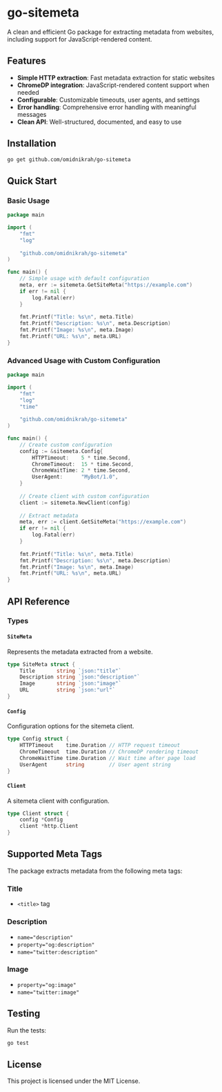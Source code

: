 # go-sitemeta

A clean and efficient Go package for extracting metadata from websites, including support for JavaScript-rendered content.

## Features

- **Simple HTTP extraction**: Fast metadata extraction for static websites
- **ChromeDP integration**: JavaScript-rendered content support when needed
- **Configurable**: Customizable timeouts, user agents, and settings
- **Error handling**: Comprehensive error handling with meaningful messages
- **Clean API**: Well-structured, documented, and easy to use

## Installation

```bash
go get github.com/omidnikrah/go-sitemeta
```

## Quick Start

### Basic Usage

```go
package main

import (
    "fmt"
    "log"
    
    "github.com/omidnikrah/go-sitemeta"
)

func main() {
    // Simple usage with default configuration
    meta, err := sitemeta.GetSiteMeta("https://example.com")
    if err != nil {
        log.Fatal(err)
    }
    
    fmt.Printf("Title: %s\n", meta.Title)
    fmt.Printf("Description: %s\n", meta.Description)
    fmt.Printf("Image: %s\n", meta.Image)
    fmt.Printf("URL: %s\n", meta.URL)
}
```

### Advanced Usage with Custom Configuration

```go
package main

import (
    "fmt"
    "log"
    "time"
    
    "github.com/omidnikrah/go-sitemeta"
)

func main() {
    // Create custom configuration
    config := &sitemeta.Config{
        HTTPTimeout:    5 * time.Second,
        ChromeTimeout:  15 * time.Second,
        ChromeWaitTime: 2 * time.Second,
        UserAgent:      "MyBot/1.0",
    }
    
    // Create client with custom configuration
    client := sitemeta.NewClient(config)
    
    // Extract metadata
    meta, err := client.GetSiteMeta("https://example.com")
    if err != nil {
        log.Fatal(err)
    }
    
    fmt.Printf("Title: %s\n", meta.Title)
    fmt.Printf("Description: %s\n", meta.Description)
    fmt.Printf("Image: %s\n", meta.Image)
    fmt.Printf("URL: %s\n", meta.URL)
}
```

## API Reference

### Types

#### `SiteMeta`

Represents the metadata extracted from a website.

```go
type SiteMeta struct {
    Title       string `json:"title"`
    Description string `json:"description"`
    Image       string `json:"image"`
    URL         string `json:"url"`
}
```

#### `Config`

Configuration options for the sitemeta client.

```go
type Config struct {
    HTTPTimeout    time.Duration // HTTP request timeout
    ChromeTimeout  time.Duration // ChromeDP rendering timeout
    ChromeWaitTime time.Duration // Wait time after page load
    UserAgent      string        // User agent string
}
```

#### `Client`

A sitemeta client with configuration.

```go
type Client struct {
    config *Config
    client *http.Client
}
```

## Supported Meta Tags

The package extracts metadata from the following meta tags:

### Title
- `<title>` tag

### Description
- `name="description"`
- `property="og:description"`
- `name="twitter:description"`

### Image
- `property="og:image"`
- `name="twitter:image"`

## Testing

Run the tests:

```bash
go test
```

## License

This project is licensed under the MIT License.
